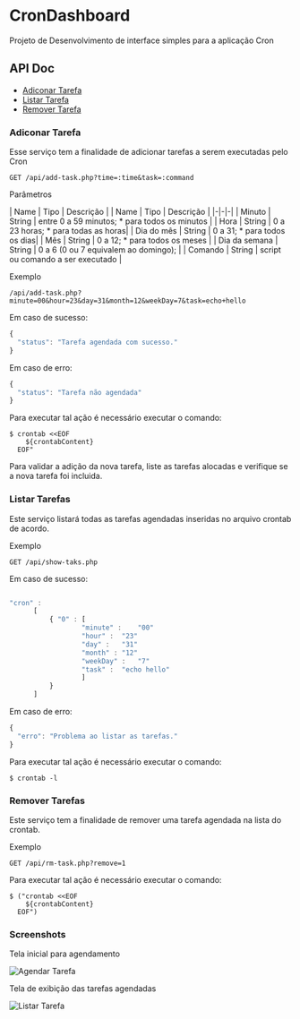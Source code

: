 # CronDashboard

Projeto de Desenvolvimento de interface simples para a aplicação Cron

## API Doc

- [Adiconar Tarefa](#adiconar-tarefa)
- [Listar Tarefa ](#listar-tarefa)
- [Remover Tarefa](#remover-tarefa)

### Adiconar Tarefa

Esse serviço tem a finalidade de adicionar tarefas a serem executadas pelo Cron

```
GET /api/add-task.php?time=:time&task=:command

```

Parâmetros

| Name | Tipo | Descrição |
| Name | Tipo | Descrição |
|-|-|-|
| Minuto | String | entre 0 a 59 minutos; * para todos os minutos |
| Hora | String | 0 a 23 horas; * para todas as horas|
| Dia do mês | String | 0 a 31; * para todos os dias|
| Mês | String |  0 a 12; * para todos os meses |
| Dia da semana | String | 0 a 6 (0 ou 7 equivalem ao domingo); |
| Comando | String | script ou comando a ser executado |

Exemplo

```
/api/add-task.php?minute=00&hour=23&day=31&month=12&weekDay=7&task=echo+hello
```

Em caso de sucesso:

```js
{
  "status": "Tarefa agendada com sucesso."
}
```

Em caso de erro:

```js
{
  "status": "Tarefa não agendada"
}
```

Para executar tal ação é necessário executar o comando:

```
$ crontab <<EOF
    ${crontabContent}
  EOF"
```

Para validar a adição da nova tarefa, liste as tarefas alocadas e verifique se a nova tarefa foi incluida.

### Listar Tarefas

Este serviço listará todas as tarefas agendadas inseridas no arquivo crontab de acordo.


Exemplo

```
GET /api/show-taks.php
```

Em caso de sucesso:

```js

"cron" :
      [
          { "0" : [
                  "minute" :	"00"
                  "hour" :	"23"
                  "day" :	"31"
                  "month" :	"12"
                  "weekDay" :	"7"
                  "task" :	"echo hello"
                  ]
          }
      ]
```

Em caso de erro:

```js
{
  "erro": "Problema ao listar as tarefas."
}
```

Para executar tal ação é necessário executar o comando:

```
$ crontab -l
```

### Remover Tarefas

Este serviço tem a finalidade de remover uma tarefa agendada na lista do crontab.

Exemplo

```
GET /api/rm-task.php?remove=1
```

Para executar tal ação é necessário executar o comando:

```
$ ("crontab <<EOF
    ${crontabContent}
  EOF")
```
### Screenshots

Tela inicial para agendamento

![Agendar Tarefa](assets/agendar.png)

Tela de exibição das tarefas agendadas

![Listar Tarefa](assets/listar.png)
